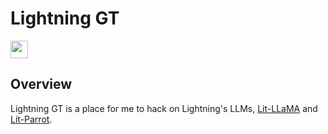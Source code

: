 # Lightning GT

<a
href="https://lightning.ai" ><img src ="https://img.shields.io/badge/-Lightning-792ee5?logo=pytorchlightning&logoColor=white" height="28"/>
</a>

## Overview

Lightning GT is a place for me to hack on Lightning's LLMs, [Lit-LLaMA](https://github.com/Lightning-AI/lit-llama) and [Lit-Parrot](https://github.com/Lightning-AI/lit-parrot).


